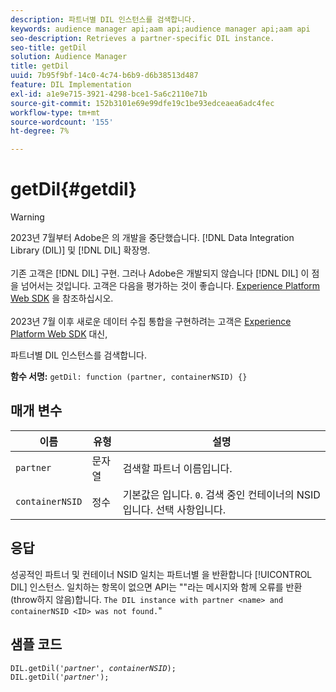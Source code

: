 ```yaml
---
description: 파트너별 DIL 인스턴스를 검색합니다.
keywords: audience manager api;aam api;audience manager api;aam api
seo-description: Retrieves a partner-specific DIL instance.
seo-title: getDil
solution: Audience Manager
title: getDil
uuid: 7b95f9bf-14c0-4c74-b6b9-d6b38513d487
feature: DIL Implementation
exl-id: a1e9e715-3921-4298-bce1-5a6c2110e71b
source-git-commit: 152b3101e69e99dfe19c1be93edceaea6adc4fec
workflow-type: tm+mt
source-wordcount: '155'
ht-degree: 7%

---
```


# getDil{#getdil}

>[!WARNING]
>
>2023년 7월부터 Adobe은 의 개발을 중단했습니다. [!DNL Data Integration Library (DIL)] 및 [!DNL DIL] 확장명.
><br><br>
>기존 고객은 [!DNL DIL] 구현. 그러나 Adobe은 개발되지 않습니다 [!DNL DIL] 이 점을 넘어서는 것입니다. 고객은 다음을 평가하는 것이 좋습니다. [Experience Platform Web SDK](https://experienceleague.adobe.com/docs/experience-platform/edge/home.html?lang=en) 을 참조하십시오.
><br><br>
>2023년 7월 이후 새로운 데이터 수집 통합을 구현하려는 고객은 [Experience Platform Web SDK](https://experienceleague.adobe.com/docs/experience-platform/edge/home.html?lang=en) 대신,

파트너별 DIL 인스턴스를 검색합니다.

**함수 서명:** `getDil: function (partner, containerNSID) {}`

<!-- r_dil_get_dil.xml -->

## 매개 변수

| 이름 | 유형 | 설명 |
|---|---|---|
| `partner` | 문자열 | 검색할 파트너 이름입니다. |
| `containerNSID` | 정수 | 기본값은 입니다. `0`. 검색 중인 컨테이너의 NSID입니다. 선택 사항입니다. |

## 응답

성공적인 파트너 및 컨테이너 NSID 일치는 파트너별 을 반환합니다 [!UICONTROL DIL] 인스턴스. 일치하는 항목이 없으면 API는 &quot;&quot;라는 메시지와 함께 오류를 반환(throw하지 않음)합니다. `The DIL instance with partner <name> and containerNSID <ID> was not found.`&quot;

## 샘플 코드

<pre class="java"><code>DIL.getDil('<i>partner</i>', <i>containerNSID</i>); 
DIL.getDil('<i>partner</i>');</code></pre>
